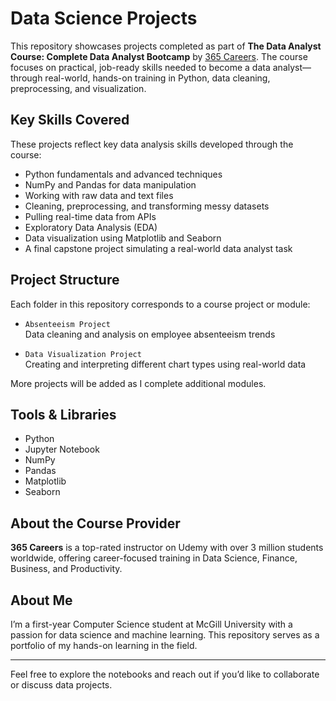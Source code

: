 # Data Science Projects

This repository showcases projects completed as part of **The Data Analyst Course: Complete Data Analyst Bootcamp** by [365 Careers](https://www.udemy.com/user/365careers/). The course focuses on practical, job-ready skills needed to become a data analyst—through real-world, hands-on training in Python, data cleaning, preprocessing, and visualization.

## Key Skills Covered

These projects reflect key data analysis skills developed through the course:

- Python fundamentals and advanced techniques
- NumPy and Pandas for data manipulation
- Working with raw data and text files
- Cleaning, preprocessing, and transforming messy datasets
- Pulling real-time data from APIs
- Exploratory Data Analysis (EDA)
- Data visualization using Matplotlib and Seaborn
- A final capstone project simulating a real-world data analyst task

## Project Structure

Each folder in this repository corresponds to a course project or module:

- `Absenteeism Project`  
  Data cleaning and analysis on employee absenteeism trends

- `Data Visualization Project`  
  Creating and interpreting different chart types using real-world data

More projects will be added as I complete additional modules.

## Tools & Libraries

- Python  
- Jupyter Notebook  
- NumPy  
- Pandas  
- Matplotlib  
- Seaborn

## About the Course Provider

**365 Careers** is a top-rated instructor on Udemy with over 3 million students worldwide, offering career-focused training in Data Science, Finance, Business, and Productivity.

## About Me

I’m a first-year Computer Science student at McGill University with a passion for data science and machine learning. This repository serves as a portfolio of my hands-on learning in the field.

---

Feel free to explore the notebooks and reach out if you’d like to collaborate or discuss data projects.
